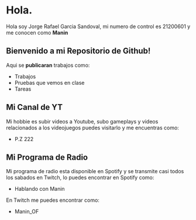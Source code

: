 # Hola.

Hola soy Jorge Rafael Garcia Sandoval, mi numero de control es 21200601 y me conocen como **Manin**

## Bienvenido a mi Repositorio de Github!

Aqui se **publicaran** trabajos como:

- Trabajos
- Pruebas que vemos en clase
- Tareas


## Mi Canal de YT

Mi hobbie es subir videos a Youtube, subo gameplays y videos relacionados a los videojuegos puedes visitarlo y me encuentras como:

- P.Z 222

## Mi Programa de Radio

Mi programa de radio esta disponible en Spotify y se transmite casi todos los sabados en Twitch, lo puedes encontrar en Spotify como:

- Hablando con Manin

En Twitch me puedes encontrar como:

- Manin_OF